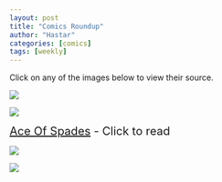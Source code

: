 ```yaml
---
layout: post
title: "Comics Roundup"
author: "Hastar"
categories: [comics]
tags: [weekly]
---
```


Click on any of the images below to view their source.

[![](https://images.weserv.nl/?url=https%3A%2F%2Fi.giantitp.com%2Fcomics%2Foots%2Foots0843.gif)](https://www.giantitp.com/comics/oots0843.html)

[![](https://www.smbc-comics.com/comics/20021114-2.gif)](https://www.smbc-comics.com/comics/2002-11-14)

<span style="font-size: 20px;">[Ace Of Spades](https://tvtropes.org/pmwiki/pmwiki.php/Main/AceOfSpades) - Click to read</span>

[![](https://imgs.xkcd.com/comics/upcoming_hurricanes.png)](https://xkcd.com/453)

[![](https://images.weserv.nl/?url=http%3A%2F%2Fwww.harkavagrant.com%2Fhistory%2Fkokoro2sm.png)](http://www.harkavagrant.com/index.php?id=365)

